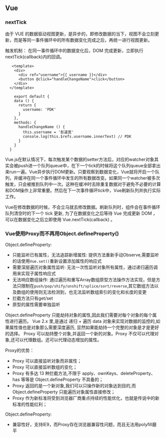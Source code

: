 ## Vue

### nextTick

由于 VUE 的数据驱动视图更新，是异步的，即修改数据的当下，视图不会立刻更新，而是等同一事件循环中的所有数据变化完成之后，再统一进行视图更新。

触发机制： 在同一事件循环中的数据变化后，DOM 完成更新，立即执行 nextTick(callback)内的回调。

```Vue
   <template>
    <div>
      <div ref="username">{{ username }}</div>
      <button @click="handleChangeName">click</button>
    </div>
  </template>
```

```JS
    export default {
    data () {
      return {
        username: 'PDK'
      }
    },
    methods: {
      handleChangeName () {
        this.username = '彭道宽'
        console.log(this.$refs.username.innerText) // PDK
      }
    }
  }
```
Vue.js在默认情况下，每次触发某个数据的setter方法后，对应的watcher对象其实会被push进一个队列queue中，在下一个tick的时候将这个队列queue全部拿出来run一遍。Vue异步执行DOM更新。只要观察到数据变化，Vue就将开启一个队列，并缓冲在同一个事件循环中发生的所有数据改变。如果同一个watcher被多次触发，只会被推到队列中一次。这种在缓冲时去除重复数据对于避免不必要的计算和DOM操作上非常重要。然后在下一次事件循环tick中，Vue刷新队列并执行实际工作。

Vue在修改数据的时候，不会立马就去修改数据。刷新队列时，组件会在事件循环队列清空时的下一个 tick 更新, 为了在数据变化之后等待 Vue 完成更新 DOM ，可以在数据变化之后立即使用 Vue.nextTick(callback) 。

### Vue使用Proxy而不再用Object.defineProperty()
Object.defineProperty:
- 只能监听已有属性，无法追踪新增属性: 提供方法重新手动Observe,需要监听的话使用`Vue.set()`重新设置添加属性的响应式
- 需要深层遍历对象属性监听: 无法一次性监听对象所有属性，通过递归遍历调用来实现子属性响应式
- 无法响应数组操作: 通过遍历和重写Array数组原型方法操作方法实现，但是方法只限制在`push/pop/shify/unshift/splice/sort/reverse`,其它数组方法以及数组的使用则无法检测到，也无法监听数组索引的变化和长度的变更
- 拦截方法只有get/set
- 原型的属性需要单独监听

Object.defineProperty 只能劫持对象的属性,因此我们需要对每个对象的每个属性进行遍历。
Vue 2.x 里,是通过 递归 + 遍历 data 对象来实现对数据的监控的,如果属性值也是对象那么需要深度遍历,
显然如果能劫持一个完整的对象是才是更好的选择。
Proxy 可以劫持整个对象,并返回一个新的对象。Proxy 不仅可以代理对象,还可以代理数组。还可以代理动态增加的属性。

Proxy的优势：
- Proxy 可以直接监听对象而非属性；
- Proxy 可以直接监听数组的变化；
- Proxy 有多达 13 种拦截方法,不限于 apply、ownKeys、deleteProperty、has 等等是 Object.defineProperty 不具备的；
- Proxy 返回的是一个新对象,我们可以只操作新的对象达到目的,而 Object.defineProperty 只能遍历对象属性直接修改；
- Proxy 作为新标准将受到浏览器厂商重点持续的性能优化，也就是传说中的新标准的性能红利；

Object.defineProperty:
- 兼容性好，支持IE9，而Proxy存在浏览器兼容性问题，而且无法用polyfill磨平